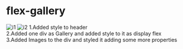 # flex-gallery
![i1](https://github.com/yadnika10/flex-gallery/assets/122971264/652116de-0cf3-4472-9c5e-6919b7f6383b)
![i2](https://github.com/yadnika10/flex-gallery/assets/122971264/94468f20-afe0-4151-b0ff-7eb21ca7fadc)
1.Added style to header<br>
2.Added one div as Gallery and added style to it as display flex<br>
3.Added Images to the div and styled it adding some more properties<br>
